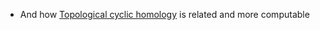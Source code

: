 - And how [Topological cyclic homology](Topological%20cyclic%20homology%201%201.md) is related and more computable